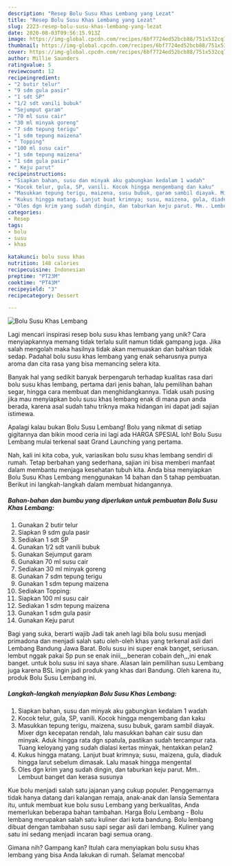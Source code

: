 ```yaml
---
description: "Resep Bolu Susu Khas Lembang yang Lezat"
title: "Resep Bolu Susu Khas Lembang yang Lezat"
slug: 2223-resep-bolu-susu-khas-lembang-yang-lezat
date: 2020-08-03T09:56:15.913Z
image: https://img-global.cpcdn.com/recipes/6bf7724ed52bcb88/751x532cq70/bolu-susu-khas-lembang-foto-resep-utama.jpg
thumbnail: https://img-global.cpcdn.com/recipes/6bf7724ed52bcb88/751x532cq70/bolu-susu-khas-lembang-foto-resep-utama.jpg
cover: https://img-global.cpcdn.com/recipes/6bf7724ed52bcb88/751x532cq70/bolu-susu-khas-lembang-foto-resep-utama.jpg
author: Millie Saunders
ratingvalue: 5
reviewcount: 12
recipeingredient:
- "2 butir telur"
- "9 sdm gula pasir"
- "1 sdt SP"
- "1/2 sdt vanili bubuk"
- "Sejumput garam"
- "70 ml susu cair"
- "30 ml minyak goreng"
- "7 sdm tepung terigu"
- "1 sdm tepung maizena"
- " Topping"
- "100 ml susu cair"
- "1 sdm tepung maizena"
- "1 sdm gula pasir"
- " Keju parut"
recipeinstructions:
- "Siapkan bahan, susu dan minyak aku gabungkan kedalam 1 wadah"
- "Kocok telur, gula, SP, vanili. Kocok hingga mengembang dan kaku"
- "Masukkan tepung terigu, maizena, susu bubuk, garam sambil diayak. Mixer dgn kecepatan rendah, lalu masukkan bahan cair susu dan minyak. Aduk hingga rata dgn spatula, pastikan sudah tercampur rata. Tuang keloyang yang sudah dialasi kertas minyak, hentakkan pelan2"
- "Kukus hingga matang. Lanjut buat krimnya; susu, maizena, gula, diaduk hingga larut sebelum dimasak. Lalu masak hingga mengental"
- "Oles dgn krim yang sudah dingin, dan taburkan keju parut. Mm.. Lembuut banget dan kerasa susunya"
categories:
- Resep
tags:
- bolu
- susu
- khas

katakunci: bolu susu khas 
nutrition: 148 calories
recipecuisine: Indonesian
preptime: "PT23M"
cooktime: "PT43M"
recipeyield: "3"
recipecategory: Dessert

---
```



![Bolu Susu Khas Lembang](https://img-global.cpcdn.com/recipes/6bf7724ed52bcb88/751x532cq70/bolu-susu-khas-lembang-foto-resep-utama.jpg)

Lagi mencari inspirasi resep bolu susu khas lembang yang unik? Cara menyiapkannya memang tidak terlalu sulit namun tidak gampang juga. Jika salah mengolah maka hasilnya tidak akan memuaskan dan bahkan tidak sedap. Padahal bolu susu khas lembang yang enak seharusnya punya aroma dan cita rasa yang bisa memancing selera kita.

Banyak hal yang sedikit banyak berpengaruh terhadap kualitas rasa dari bolu susu khas lembang, pertama dari jenis bahan, lalu pemilihan bahan segar, hingga cara membuat dan menghidangkannya. Tidak usah pusing jika mau menyiapkan bolu susu khas lembang enak di mana pun anda berada, karena asal sudah tahu triknya maka hidangan ini dapat jadi sajian istimewa.

Apalagi kalau bukan Bolu Susu Lembang! Bolu yang nikmat di setiap gigitannya dan bikin mood ceria ini lagi ada HARGA SPESIAL loh! Bolu Susu Lembang mulai terkenal saat Grand Launching yang pertama.


Nah, kali ini kita coba, yuk, variasikan bolu susu khas lembang sendiri di rumah. Tetap berbahan yang sederhana, sajian ini bisa memberi manfaat dalam membantu menjaga kesehatan tubuh kita. Anda bisa menyiapkan Bolu Susu Khas Lembang menggunakan 14 bahan dan 5 tahap pembuatan. Berikut ini langkah-langkah dalam membuat hidangannya.

<!--inarticleads1-->

##### Bahan-bahan dan bumbu yang diperlukan untuk pembuatan Bolu Susu Khas Lembang:

1. Gunakan 2 butir telur
1. Siapkan 9 sdm gula pasir
1. Sediakan 1 sdt SP
1. Gunakan 1/2 sdt vanili bubuk
1. Gunakan Sejumput garam
1. Gunakan 70 ml susu cair
1. Sediakan 30 ml minyak goreng
1. Gunakan 7 sdm tepung terigu
1. Gunakan 1 sdm tepung maizena
1. Sediakan  Topping:
1. Siapkan 100 ml susu cair
1. Sediakan 1 sdm tepung maizena
1. Gunakan 1 sdm gula pasir
1. Gunakan  Keju parut


Bagi yang suka, berarti wajib Jadi tak aneh lagi bila bolu susu menjadi primadona dan menjadi salah satu oleh-oleh khas yang terkenal asli dari Lembang Bandung Jawa Barat. Bolu susu ini super enak banget, seriusan. lembut nggak pakai Sp pun se enak iniii,,,,beneran cobain deh,,,ini enak banget. untuk bolu susu ini saya share. Alasan lain pemilihan susu Lembang juga karena BSL ingin jadi produk yang khas dari Bandung. Oleh karena itu, produk Bolu Susu Lembang ini. 

<!--inarticleads2-->

##### Langkah-langkah menyiapkan Bolu Susu Khas Lembang:

1. Siapkan bahan, susu dan minyak aku gabungkan kedalam 1 wadah
1. Kocok telur, gula, SP, vanili. Kocok hingga mengembang dan kaku
1. Masukkan tepung terigu, maizena, susu bubuk, garam sambil diayak. Mixer dgn kecepatan rendah, lalu masukkan bahan cair susu dan minyak. Aduk hingga rata dgn spatula, pastikan sudah tercampur rata. Tuang keloyang yang sudah dialasi kertas minyak, hentakkan pelan2
1. Kukus hingga matang. Lanjut buat krimnya; susu, maizena, gula, diaduk hingga larut sebelum dimasak. Lalu masak hingga mengental
1. Oles dgn krim yang sudah dingin, dan taburkan keju parut. Mm.. Lembuut banget dan kerasa susunya


Kue bolu menjadi salah satu jajanan yang cukup populer. Penggemarnya tidak hanya datang dari kalangan remaja, anak-anak dan lansia Sementara itu, untuk membuat kue bolu susu Lembang yang berkualitas, Anda memerlukan beberapa bahan tambahan. Harga Bolu Lembang - Bolu lembang merupakan salah satu kuliner dari kota bandung. Bolu lembang dibuat dengan tambahan susu sapi segar asli dari lembang. Kuliner yang satu ini sedang menjadi incaran bagi semua orang. 

Gimana nih? Gampang kan? Itulah cara menyiapkan bolu susu khas lembang yang bisa Anda lakukan di rumah. Selamat mencoba!
